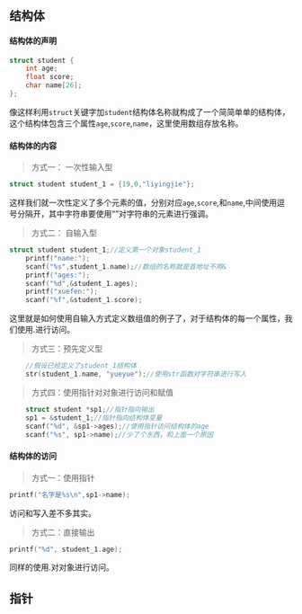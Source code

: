 

## 结构体
#### 结构体的声明
```c
struct student {
	int age;
	float score;
	char name[26];
};
```
像这样利用`struct`关键字加`student`结构体名称就构成了一个简简单单的结构体，这个结构体包含三个属性`age`,`score`,`name`，这里使用数组存放名称。
#### 结构体的内容
>方式一： 一次性输入型
```c
struct student student_1 = {19,0,"liyingjie"};
```
这样我们就一次性定义了多个元素的值，分别对应`age`,`score`,和`name`,中间使用逗号分隔开，其中字符串要使用“”对字符串的元素进行强调。
> 方式二： 自输入型
```c
struct student student_1;//定义第一个对象student_1
	printf("name:");
	scanf("%s",student_1.name);//数组的名称就是首地址不用&
	printf("ages:");
	scanf("%d",&student_1.ages);
	printf("xuefen:");
	scanf("%f",&student_1.score);
```
这里就是如何使用自输入方式定义数组值的例子了，对于结构体的每一个属性，我们使用.进行访问。
> 方式三：预先定义型
```c
	//假设已经定义了student_1结构体
	str(student_1.name, "yueyue");//使用str函数对字符串进行写入
```
> 方式四：使用指针对对象进行访问和赋值
```c
	struct student *sp1;//指针指向输出 
	sp1 = &student_1;//指针指向结构体变量
	scanf("%d", &sp1->ages);//使用指针访问结构体的age
	scanf("%s", sp1->name);//少了个东西，和上面一个原因
```

#### 结构体的访问
> 方式一：使用指针
```c
printf("名字是%s\n",sp1->name);
```
访问和写入差不多其实。
> 方式二：直接输出
```c
printf("%d", student_1.age);
```
同样的使用.对对象进行访问。

## 指针
#### 
<!--stackedit_data:
eyJoaXN0b3J5IjpbMTA1MTAxODU0Nl19
-->